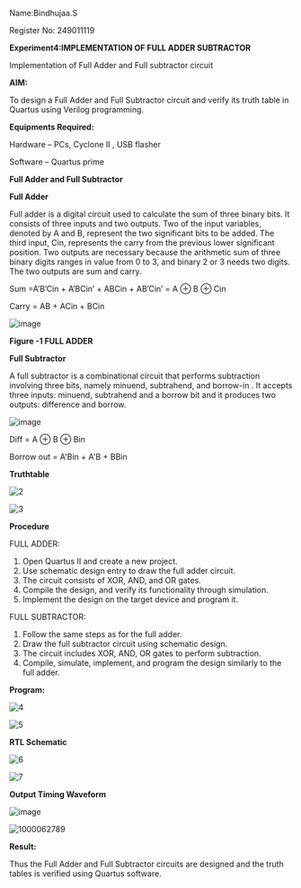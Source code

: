 Name:Bindhujaa.S

Register No: 249011119


**Experiment4:IMPLEMENTATION OF  FULL ADDER SUBTRACTOR**

Implementation of Full Adder and Full subtractor circuit

**AIM:**

To design a Full Adder and Full Subtractor circuit and verify its truth table in Quartus using Verilog programming.

**Equipments Required:**

Hardware – PCs, Cyclone II , USB flasher

Software – Quartus prime

**Full Adder and Full Subtractor**

**Full Adder**

Full adder is a digital circuit used to calculate the sum of three binary bits. It consists of three inputs and two outputs. Two of the input variables, denoted by A and B, represent the two significant bits to be added. The third input, Cin, represents the carry from the previous lower significant position. Two outputs are necessary because the arithmetic sum of three binary digits ranges in value from 0 to 3, and binary 2 or 3 needs two digits. The two outputs are sum and carry.

Sum =A’B’Cin + A’BCin’ + ABCin + AB’Cin’ = A ⊕ B ⊕ Cin 

Carry = AB + ACin + BCin

![image](https://github.com/naavaneetha/FULL_ADDER_SUBTRACTOR/assets/154305477/0f30ba51-5ffb-4198-845f-18e054f675e7)

**Figure -1 FULL ADDER**

**Full Subtractor**

A full subtractor is a combinational circuit that performs subtraction involving three bits, namely minuend, subtrahend, and borrow-in . It accepts three inputs: minuend, subtrahend and a borrow bit and it produces two outputs: difference and borrow.

![image](https://github.com/naavaneetha/FULL_ADDER_SUBTRACTOR/assets/154305477/02b24f51-ab51-4304-9ad6-7b81ffc1ead5)

Diff = A ⊕ B ⊕ Bin 

Borrow out = A'Bin + A'B + BBin

**Truthtable**

![2](https://github.com/user-attachments/assets/8b4df042-7374-4cb1-9cea-e61d7512fdf9)

![3](https://github.com/user-attachments/assets/ead961b8-a35b-474f-9698-f00edb6c203e)



**Procedure**

FULL ADDER:
1. Open Quartus II and create a new project.
2. Use schematic design entry to draw the full adder circuit.
3. The circuit consists of XOR, AND, and OR gates.
4. Compile the design, and verify its functionality through simulation.
5. Implement the design on the target device and program it.

FULL SUBTRACTOR:
1. Follow the same steps as for the full adder.
2. Draw the full subtractor circuit using schematic design.
3. The circuit includes XOR, AND, OR gates to perform subtraction.
4. Compile, simulate, implement, and program the design similarly to the full adder.



**Program:**

![4](https://github.com/user-attachments/assets/698b2a69-7866-4c01-8859-29f1287e22c6)

![5](https://github.com/user-attachments/assets/a56449a0-373d-42cd-8ba8-7ba93334d2a4)




**RTL Schematic**

![6](https://github.com/user-attachments/assets/1aea4f65-9b54-4bf3-99d9-440869770156)

![7](https://github.com/user-attachments/assets/fb63e995-6c14-4869-bdd4-cd8e0fea7754)






**Output Timing Waveform**

![image](https://github.com/user-attachments/assets/d194e35a-2f04-4c72-97f0-fd07fb81ffd9)

![1000062789](https://github.com/user-attachments/assets/23e490f6-323a-4f4a-8c1e-3bff0b0aae05)



**Result:**

Thus the Full Adder and Full Subtractor circuits are designed and the truth tables is verified using Quartus software.



